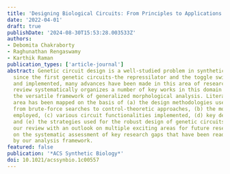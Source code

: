 ```yaml
---
title: 'Designing Biological Circuits: From Principles to Applications'
date: '2022-04-01'
draft: true
publishDate: '2024-08-30T15:53:28.003533Z'
authors:
- Debomita Chakraborty
- Raghunathan Rengaswamy
- Karthik Raman
publication_types: ['article-journal']
abstract: Genetic circuit design is a well-studied problem in synthetic biology. Ever
  since the first genetic circuits-the repressilator and the toggle switch-were designed
  and implemented, many advances have been made in this area of research. The current
  review systematically organizes a number of key works in this domain by employing
  the versatile framework of generalized morphological analysis. Literature in the
  area has been mapped on the basis of (a) the design methodologies used, ranging
  from brute-force searches to control-theoretic approaches, (b) the modeling techniques
  employed, (c) various circuit functionalities implemented, (d) key design characteristics,
  and (e) the strategies used for the robust design of genetic circuits. We conclude
  our review with an outlook on multiple exciting areas for future research, based
  on the systematic assessment of key research gaps that have been readily unravelled
  by our analysis framework.
featured: false
publication: '*ACS Synthetic Biology*'
doi: 10.1021/acssynbio.1c00557
---
```


